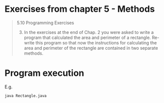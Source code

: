 # Exercises from chapter 5 - Methods

> 5.10 Programming Exercises
>
> 3. In the exercises at the end of Chap. 2 you were asked to write a program that
> calculated the area and perimeter of a rectangle. Re-write this program so that
> now the instructions for calculating the area and perimeter of the rectangle are
> contained in two separate methods.

# Program execution

E.g.

```bash
java Rectangle.java
```
